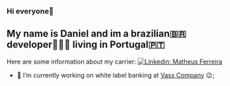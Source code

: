 ### Hi everyone👋
## My name is Daniel and im a brazilian🇧🇷 developer👨🏻‍💻 living in Portugal🇵🇹

Here are some information about my carrier: [![Linkedin: Matheus Ferreira](https://img.shields.io/badge/-Daniel%20Rodrigo%20Pereira-blue?style=flat-square&logo=Linkedin&logoColor=white&link=https://www.linkedin.com/in/daniel-rodrigo-pereira-662885144/)](https://www.linkedin.com/in/daniel-rodrigo-pereira-662885144/)

- 🔭 I’m currently working on white label banking at [Vass Company](https://vasscompany.com/en/) :wink:;
<!--
**danielrodrigopereira/danielrodrigopereira** is a ✨ _special_ ✨ repository because its `README.md` (this file) appears on your GitHub profile.

- 🌱 I’m currently learning ...
- 👯 I’m looking to collaborate on ...
- 🤔 I’m looking for help with ...
- 💬 Ask me about ...
- 📫 How to reach me: ...
- 😄 Pronouns: ...
- ⚡ Fun fact: ...
-->
